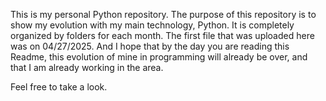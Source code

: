 This is my personal Python repository. The purpose of this repository is to show my evolution with my main technology, Python. 
It is completely organized by folders for each month. The first file that was uploaded here was on 04/27/2025.
And I hope that by the day you are reading this Readme, this evolution of mine in programming will already be over, and that I am already working in the area. 

Feel free to take a look.
